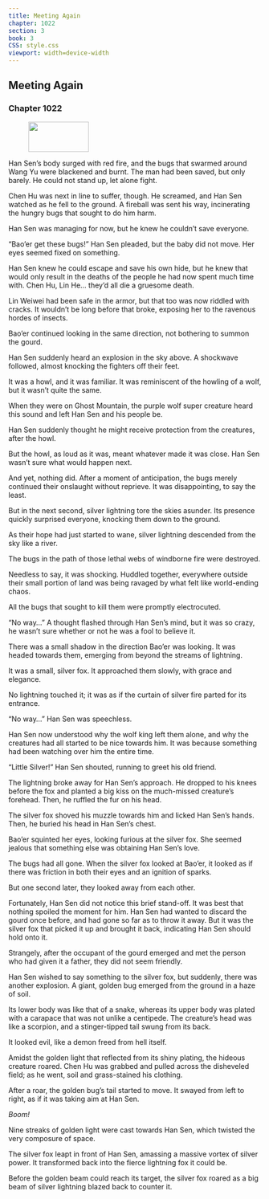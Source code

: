 ```yaml
---
title: Meeting Again
chapter: 1022
section: 3
book: 3
CSS: style.css
viewport: width=device-width
---
```


## Meeting Again

### Chapter 1022

<figure>
	<img src="../Images/gem.gif" alt="" id="gem" width="120" height="60" />
</figure>

Han Sen’s body surged with red fire, and the bugs that swarmed around Wang Yu were blackened and burnt. The man had been saved, but only barely. He could not stand up, let alone fight.

Chen Hu was next in line to suffer, though. He screamed, and Han Sen watched as he fell to the ground. A fireball was sent his way, incinerating the hungry bugs that sought to do him harm.

Han Sen was managing for now, but he knew he couldn’t save everyone.

“Bao’er get these bugs!” Han Sen pleaded, but the baby did not move. Her eyes seemed fixed on something.

Han Sen knew he could escape and save his own hide, but he knew that would only result in the deaths of the people he had now spent much time with. Chen Hu, Lin He… they’d all die a gruesome death.

Lin Weiwei had been safe in the armor, but that too was now riddled with cracks. It wouldn’t be long before that broke, exposing her to the ravenous hordes of insects.

Bao’er continued looking in the same direction, not bothering to summon the gourd.

Han Sen suddenly heard an explosion in the sky above. A shockwave followed, almost knocking the fighters off their feet.

It was a howl, and it was familiar. It was reminiscent of the howling of a wolf, but it wasn’t quite the same.

When they were on Ghost Mountain, the purple wolf super creature heard this sound and left Han Sen and his people be.

Han Sen suddenly thought he might receive protection from the creatures, after the howl.

But the howl, as loud as it was, meant whatever made it was close. Han Sen wasn’t sure what would happen next.

And yet, nothing did. After a moment of anticipation, the bugs merely continued their onslaught without reprieve. It was disappointing, to say the least.

But in the next second, silver lightning tore the skies asunder. Its presence quickly surprised everyone, knocking them down to the ground.

As their hope had just started to wane, silver lightning descended from the sky like a river.

The bugs in the path of those lethal webs of windborne fire were destroyed.

Needless to say, it was shocking. Huddled together, everywhere outside their small portion of land was being ravaged by what felt like world-ending chaos.

All the bugs that sought to kill them were promptly electrocuted.

“No way…” A thought flashed through Han Sen’s mind, but it was so crazy, he wasn’t sure whether or not he was a fool to believe it.

There was a small shadow in the direction Bao’er was looking. It was headed towards them, emerging from beyond the streams of lightning.

It was a small, silver fox. It approached them slowly, with grace and elegance.

No lightning touched it; it was as if the curtain of silver fire parted for its entrance.

“No way…” Han Sen was speechless.

Han Sen now understood why the wolf king left them alone, and why the creatures had all started to be nice towards him. It was because something had been watching over him the entire time.

“Little Silver!” Han Sen shouted, running to greet his old friend.

The lightning broke away for Han Sen’s approach. He dropped to his knees before the fox and planted a big kiss on the much-missed creature’s forehead. Then, he ruffled the fur on his head.

The silver fox shoved his muzzle towards him and licked Han Sen’s hands. Then, he buried his head in Han Sen’s chest.

Bao’er squinted her eyes, looking furious at the silver fox. She seemed jealous that something else was obtaining Han Sen’s love.

The bugs had all gone. When the silver fox looked at Bao’er, it looked as if there was friction in both their eyes and an ignition of sparks.

But one second later, they looked away from each other.

Fortunately, Han Sen did not notice this brief stand-off. It was best that nothing spoiled the moment for him. Han Sen had wanted to discard the gourd once before, and had gone so far as to throw it away. But it was the silver fox that picked it up and brought it back, indicating Han Sen should hold onto it.

Strangely, after the occupant of the gourd emerged and met the person who had given it a father, they did not seem friendly.

Han Sen wished to say something to the silver fox, but suddenly, there was another explosion. A giant, golden bug emerged from the ground in a haze of soil.

Its lower body was like that of a snake, whereas its upper body was plated with a carapace that was not unlike a centipede. The creature’s head was like a scorpion, and a stinger-tipped tail swung from its back.

It looked evil, like a demon freed from hell itself.

Amidst the golden light that reflected from its shiny plating, the hideous creature roared. Chen Hu was grabbed and pulled across the disheveled field; as he went, soil and grass-stained his clothing.

After a roar, the golden bug’s tail started to move. It swayed from left to right, as if it was taking aim at Han Sen.

*Boom!*

Nine streaks of golden light were cast towards Han Sen, which twisted the very composure of space.

The silver fox leapt in front of Han Sen, amassing a massive vortex of silver power. It transformed back into the fierce lightning fox it could be.

Before the golden beam could reach its target, the silver fox roared as a big beam of silver lightning blazed back to counter it.